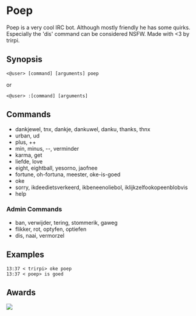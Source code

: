 # Poep

Poep is a very cool IRC bot. Although mostly friendly he has some quirks. Especially the 'dis' command can be considered NSFW.
Made with <3 by trirpi.

## Synopsis

    <@user> [command] [arguments] poep

or

    <@user> :[command] [arguments]

## Commands

* dankjewel, tnx, dankje, dankuwel, danku, thanks, thnx
* urban, ud
* plus, ++
* min, minus, --, verminder
* karma, get
* liefde, love
* eight, eightball, yesorno, jaofnee
* fortune, oh-fortuna, meester, oke-is-goed
* oke
* sorry, ikdeedietsverkeerd, ikbeneenoliebol, iklijkzelfookopeenblobvis
* help

### Admin Commands

* ban, verwijder, tering, stommerik, gaweg
* flikker, rot, optyfen, optiefen
* dis, naai, vermorzel

## Examples

    13:37 < trirpi> oke poep
    13:37 < poep> is goed

## Awards

<img src="http://i.imgur.com/j0S5wuc.png">
